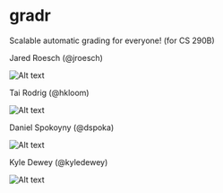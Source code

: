 gradr
=====

Scalable automatic grading for everyone! (for CS 290B)

Jared Roesch (@jroesch)  

![Alt text](https://avatars3.githubusercontent.com/u/696509?v=2&s=460)

Tai Rodrig (@hkloom)  

![Alt text](https://fbcdn-sphotos-g-a.akamaihd.net/hphotos-ak-xaf1/v/t1.0-9/10703991_3517551537618_3216179348348774884_n.jpg?oh=d26ea1770cf7162e520a1a190f26d3dc&oe=54E598C4&__gda__=1420987363_52f89cafed072182a6ea4cc2f6c9d07b)
 
Daniel Spokoyny (@dspoka)  

![Alt text](https://scontent-b-sea.xx.fbcdn.net/hphotos-xfa1/t31.0-8/462435_10200880011778269_125489104_o.jpg)

Kyle Dewey (@kyledewey)  

![Alt text](https://avatars0.githubusercontent.com/u/992190?v=2&s=460)


